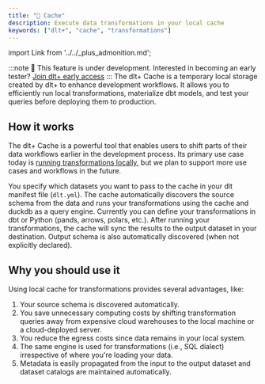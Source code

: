 ```yaml
---
title: "🧪 Cache"
description: Execute data transformations in your local cache
keywords: ["dlt+", "cache", "transformations"]
---  
```

  
import Link from '../../_plus_admonition.md';

<Link/>

:::note
🚧 This feature is under development. Interested in becoming an early tester? [Join dlt+ early access](https://info.dlthub.com/waiting-list)
:::
The dlt+ Cache is a temporary local storage created by dlt+ to enhance development workflows. It allows you to efficiently run local transformations, materialize dbt models, and test your queries before deploying them to production. 

## How it works

The dlt+ Cache is a powerful tool that enables users to shift parts of their data workflows earlier in the development process. Its primary use case today is [running transformations locally](../features/transformations/index.md), but we plan to support more use cases and workflows in the future.

You specify which datasets you want to pass to the cache in your dlt manifest file (`dlt.yml`). The cache automatically discovers the source schema from the data and runs your transformations using the cache and duckdb as a query engine. Currently you can define your transformations in dbt or Python (pands, arrows, polars, etc.). After running your transformations, the cache will sync the results to the output dataset in your destination. Output schema is also automatically discovered (when not explicitly declared).


## Why you should use it

Using local cache for transformations provides several advantages, like:
1. Your source schema is discovered automatically.
2. You save unnecessary computing costs by shifting transformation queries away from expensive cloud warehouses to the local machine or a cloud-deployed server.
3. You reduce the egress costs since data remains in your local system.
4. The same engine is used for transformations (i.e., SQL dialect) irrespective of where you're loading your data.
6. Metadata is easily propagated from the input to the output dataset and dataset catalogs are maintained automatically.

